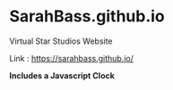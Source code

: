 # SarahBass.github.io
Virtual Star Studios Website

Link : https://sarahbass.github.io/

**Includes a Javascript Clock**


